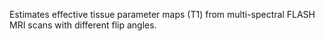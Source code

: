 Estimates effective tissue parameter maps (T1) from multi-spectral FLASH MRI scans with different flip angles.
